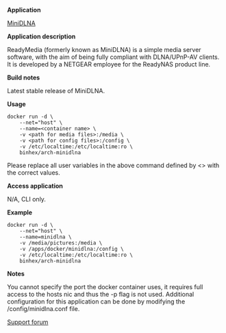 **Application**

[MiniDLNA](http://minidlna.sourceforge.net/)

**Application description**

ReadyMedia (formerly known as MiniDLNA) is a simple media server software, with the aim of being fully compliant with DLNA/UPnP-AV clients. It is developed by a NETGEAR employee for the ReadyNAS product line.

**Build notes**

Latest stable release of MiniDLNA.

**Usage**
```
docker run -d \
	--net="host" \
	--name=<container name> \
	-v <path for media files>:/media \
	-v <path for config files>:/config \
	-v /etc/localtime:/etc/localtime:ro \
	binhex/arch-minidlna
```

Please replace all user variables in the above command defined by <> with the correct values.

**Access application**

N/A, CLI only.

**Example**
```
docker run -d \
	--net="host" \
	--name=minidlna \
	-v /media/pictures:/media \
	-v /apps/docker/minidlna:/config \
	-v /etc/localtime:/etc/localtime:ro \
	binhex/arch-minidlna
```

**Notes**

You cannot specify the port the docker container uses, it requires full access to the hosts nic and thus the -p flag is not used.
Additional configuration for this application can be done by modifying the /config/minidlna.conf file.

[Support forum](http://lime-technology.com/forum/index.php?topic=45841.0)